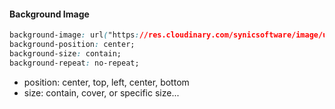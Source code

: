 #### Background Image

```css
background-image: url("https://res.cloudinary.com/synicsoftware/image/upload/v1686090524/Group_237597_elwuut.svg");
background-position: center;
background-size: contain;
background-repeat: no-repeat;
```

- position: center, top, left, center, bottom
- size: contain, cover, or specific size...
